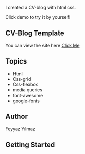 I created a CV-blog with html css.

Click demo to try it by yourself!

## CV-Blog Template

You can view the site here
[Click Me](https://wondrous-beignet-44eea3.netlify.app)

## Topics



- Html  
- Css-grid
- Css-flexbox
- media queries
- font-awesome
- google-fonts
  


## Author

Feyyaz Yılmaz

## Getting Started
